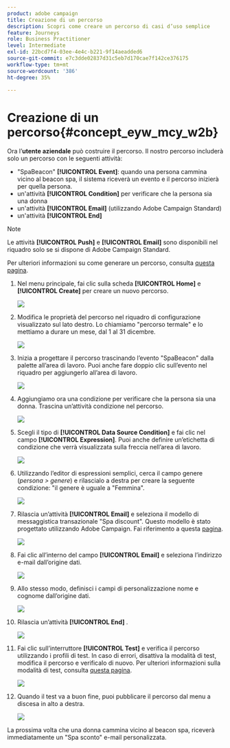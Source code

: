 ```yaml
---
product: adobe campaign
title: Creazione di un percorso
description: Scopri come creare un percorso di casi d’uso semplice
feature: Journeys
role: Business Practitioner
level: Intermediate
exl-id: 22bcd7f4-03ee-4e4c-b221-9f14aeadded6
source-git-commit: e7c3dde02837d31c5eb7d170cae7f142ce376175
workflow-type: tm+mt
source-wordcount: '386'
ht-degree: 35%

---
```


# Creazione di un percorso{#concept_eyw_mcy_w2b}

Ora l’**utente aziendale** può costruire il percorso. Il nostro percorso includerà solo un percorso con le seguenti attività:

* &quot;SpaBeacon&quot; **[!UICONTROL Event]**: quando una persona cammina vicino al beacon spa, il sistema riceverà un evento e il percorso inizierà per quella persona.
* un&#39;attività **[!UICONTROL Condition]** per verificare che la persona sia una donna
* un&#39;attività **[!UICONTROL Email]** (utilizzando Adobe Campaign Standard)
* un&#39;attività **[!UICONTROL End]**

>[!NOTE]
>
>Le attività **[!UICONTROL Push]** e **[!UICONTROL Email]** sono disponibili nel riquadro solo se si dispone di Adobe Campaign Standard.

Per ulteriori informazioni su come generare un percorso, consulta [questa pagina](../building-journeys/journey.md).

1. Nel menu principale, fai clic sulla scheda **[!UICONTROL Home]** e **[!UICONTROL Create]** per creare un nuovo percorso.

   ![](../assets/journey31.png)

1. Modifica le proprietà del percorso nel riquadro di configurazione visualizzato sul lato destro. Lo chiamiamo &quot;percorso termale&quot; e lo mettiamo a durare un mese, dal 1 al 31 dicembre.

   ![](../assets/journeyuc1_8.png)

1. Inizia a progettare il percorso trascinando l’evento &quot;SpaBeacon&quot; dalla palette all’area di lavoro. Puoi anche fare doppio clic sull’evento nel riquadro per aggiungerlo all’area di lavoro.

   ![](../assets/journeyuc1_9.png)

1. Aggiungiamo ora una condizione per verificare che la persona sia una donna. Trascina un’attività condizione nel percorso.

   ![](../assets/journeyuc1_10.png)

1. Scegli il tipo di **[!UICONTROL Data Source Condition]** e fai clic nel campo **[!UICONTROL Expression]**. Puoi anche definire un’etichetta di condizione che verrà visualizzata sulla freccia nell’area di lavoro.

   ![](../assets/journeyuc1_11.png)

1. Utilizzando l’editor di espressioni semplici, cerca il campo genere (_persona > genere_) e rilascialo a destra per creare la seguente condizione: &quot;il genere è uguale a &quot;Femmina&quot;.

   ![](../assets/journeyuc1_12.png)

1. Rilascia un’attività **[!UICONTROL Email]** e seleziona il modello di messaggistica transazionale &quot;Spa discount&quot;. Questo modello è stato progettato utilizzando Adobe Campaign. Fai riferimento a questa [pagina]().

   ![](../assets/journeyuc1_13.png)

1. Fai clic all’interno del campo **[!UICONTROL Email]** e seleziona l’indirizzo e-mail dall’origine dati.

   ![](../assets/journeyuc1_14.png)

1. Allo stesso modo, definisci i campi di personalizzazione nome e cognome dall’origine dati.

   ![](../assets/journeyuc1_15.png)

1. Rilascia un’attività **[!UICONTROL End]** .

   ![](../assets/journeyuc1_17.png)

1. Fai clic sull’interruttore **[!UICONTROL Test]** e verifica il percorso utilizzando i profili di test. In caso di errori, disattiva la modalità di test, modifica il percorso e verificalo di nuovo. Per ulteriori informazioni sulla modalità di test, consulta [questa pagina](../building-journeys/testing-the-journey.md).

   ![](../assets/journeyuc1_18bis.png)

1. Quando il test va a buon fine, puoi pubblicare il percorso dal menu a discesa in alto a destra.

   ![](../assets/journeyuc1_18.png)

La prossima volta che una donna cammina vicino al beacon spa, riceverà immediatamente un &quot;Spa sconto&quot; e-mail personalizzata.
